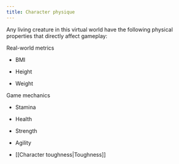 ```yaml
---
title: Character physique
---
```


Any living creature in this virtual world have the following physical properties that directly affect gameplay:

Real-world metrics

  * BMI

  * Height

  * Weight

Game mechanics

  * Stamina

  * Health

  * Strength

  * Agility

  * [[Character toughness|Toughness]]